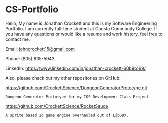 # CS-Portfolio
Hello, My name is Jonathan Crockett and this is my Software Engineering Portfolio.
I am currently full-time student at Cuesta Community College.
If you have any questions or would like a resume and work history, feel free to contact me.

Email: johncrockett15@gmail.com

Phone: (805) 835-5943

LinkedIn: https://www.linkedin.com/in/jonathan-crockett-60b9b169/


Also, please chack out my other repositories on GitHub:

https://github.com/CrockettScience/DungeonGeneratorPrototype.git

    Dungeon Generator Prototype for my IOS Development Class Project


https://github.com/CrockettScience/RocketSauce

    A sprite based 2d game engine overhauled out of LibGDX.
